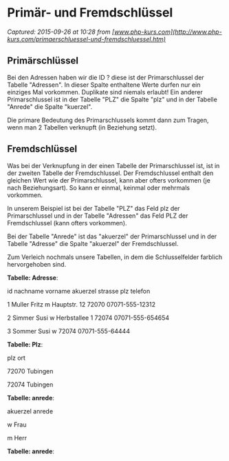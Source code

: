 # Primär- und Fremdschlüssel

_Captured: 2015-09-26 at 10:28 from [www.php-kurs.com](http://www.php-kurs.com/primaerschluessel-und-fremdschluessel.htm)_

## Primärschlüssel

Bei den Adressen haben wir die ID ? diese ist der Primarschlussel der Tabelle "Adressen". In dieser Spalte enthaltene Werte durfen nur ein einziges Mal vorkommen. Duplikate sind niemals erlaubt! Ein anderer Primarschlussel ist in der Tabelle "PLZ" die Spalte "plz" und in der Tabelle "Anrede" die Spalte "kuerzel".

Die primare Bedeutung des Primarschlussels kommt dann zum Tragen, wenn man 2 Tabellen verknupft (in Beziehung setzt).

## Fremdschlüssel

Was bei der Verknupfung in der einen Tabelle der Primarschlussel ist, ist in der zweiten Tabelle der Fremdschlussel. Der Fremdschlussel enthalt den gleichen Wert wie der Primarschlussel, kann aber ofters vorkommen (je nach Beziehungsart). So kann er einmal, keinmal oder mehrmals vorkommen.

In unserem Beispiel ist bei der Tabelle "PLZ" das Feld plz der Primarschlussel und in der Tabelle "Adressen" das Feld PLZ der Fremdschlussel (kann ofters vorkommen).

Bei der Tabelle "Anrede" ist das "akuerzel" der Primarschlussel und in der Tabelle "Adresse" die Spalte "akuerzel" der Fremdschlussel.

Zum Verleich nochmals unsere Tabellen, in dem die Schlusselfelder farblich hervorgehoben sind.

**Tabelle: Adresse**:

id nachname vorname akuerzel strasse plz telefon

1
Muller
Fritz
m
Hauptstr. 12
72070
07071-555-12312

2
Simmer
Susi
w
Herbstallee 1
72074
07071-555-654654

3
Sommer
Susi
w
72074
07071-555-64444

**Tabelle: Plz**:

plz ort

72070
Tubingen

72074
Tubingen

**Tabelle: anrede**:

akuerzel anrede

w
Frau

m
Herr

**Tabelle: anrede**:
